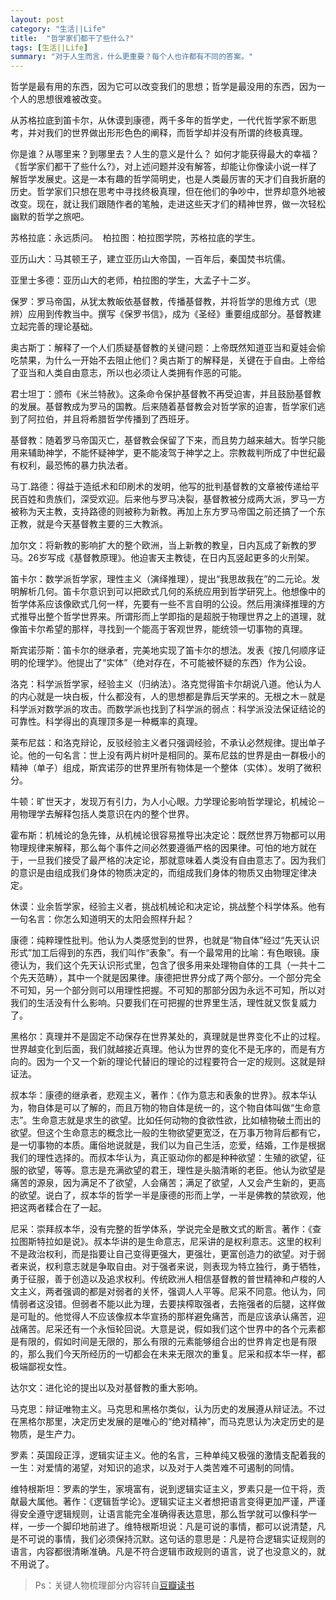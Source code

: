 ```yaml
---
layout: post
category: "生活||Life"
title:  "哲学家们都干了些什么?"
tags: [生活||Life]
summary: "对于人生而言，什么更重要？每个人也许都有不同的答案。"
---
```

哲学是最有用的东西，因为它可以改变我们的思想；哲学是最没用的东西，因为一个人的思想很难被改变。

从苏格拉底到笛卡尔，从休谟到康德，两千多年的哲学史，一代代哲学家不断思考，并对我们的世界做出形形色色的阐释，而哲学却并没有所谓的终极真理。

你是谁？从哪里来？到哪里去？人生的意义是什么？ 如何才能获得最大的幸福？
《哲学家们都干了些什么?》，对上述问题并没有解答，却能让你像读小说一样了解哲学发展史。这是一本有趣的哲学简明史，也是人类最厉害的天才们自我折磨的历史。哲学家们只想在思考中寻找终极真理，但在他们的争吵中，世界却意外地被改变。现在，就让我们跟随作者的笔触，走进这些天才们的精神世界，做一次轻松幽默的哲学之旅吧。
     
苏格拉底：永远质问。 
​
柏拉图：柏拉图学院，苏格拉底的学生。 
 
亚历山大：马其顿王子，建立亚历山大帝国，一百年后，秦国焚书坑儒。 
 
亚里士多德：亚历山大的老师，柏拉图的学生，大孟子十二岁。 
 
保罗：罗马帝国，从犹太教皈依基督教，传播基督教，并将哲学的思维方式（思辨）应用到传教当中。撰写《保罗书信》，成为《圣经》重要组成部分。基督教建立起完善的理论基础。 
 
奥古斯丁：解释了一个人们质疑基督教的关键问题：上帝既然知道亚当和夏娃会偷吃禁果，为什么一开始不去阻止他们？奥古斯丁的解释是，关键在于自由。上帝给了亚当和人类自由意志，所以也必须让人类拥有作恶的可能。 
 
君士坦丁：颁布《米兰特赦》。这条命令保护基督教不再受迫害，并且鼓励基督教的发展。基督教成为罗马的国教。后来随着基督教会对哲学家的迫害，哲学家们逃到了阿拉伯，并且将希腊哲学传播到了西班牙。 
 
基督教：随着罗马帝国灭亡，基督教会保留了下来，而且势力越来越大。哲学只能用来辅助神学，不能怀疑神学，更不能凌驾于神学之上。宗教裁判所成了中世纪最有权利，最恐怖的暴力执法者。 
 
马丁.路德：得益于造纸术和印刷术的发明，他写的批判基督教的文章被传递给平民百姓和贵族们，深受欢迎。后来他与罗马决裂，基督教被分成两大派，罗马一方被称为天主教，支持路德的则被称为新教。再加上东方罗马帝国之前还搞了一个东正教，就是今天基督教主要的三大教派。 
 
加尔文：将新教的影响扩大的整个欧洲，当上新教的教皇，日内瓦成了新教的罗马。26岁写成《基督教原理》。他迫害天主教徒，在日内瓦竖起更多的火刑架。 
 
笛卡尔：数学派哲学家，理性主义（演绎推理），提出“我思故我在”的二元论。发明解析几何。笛卡尔意识到可以把欧式几何的系统应用到哲学研究上。他想像中的哲学体系应该像欧式几何一样，先要有一些不言自明的公设。然后用演绎推理的方式推导出整个哲学世界来。所谓形而上学即指的是超脱于物理世界之上的道理，就像笛卡尔希望的那样，寻找到一个能高于客观世界，能统领一切事物的真理。 
 
斯宾诺莎斯：笛卡尔的继承者，完美地实现了笛卡尔的想法。发表《按几何顺序证明的伦理学》。他提出了“实体”（绝对存在，不可能被怀疑的东西）作为公设。 
 
洛克：科学派哲学家，经验主义（归纳法）。洛克觉得笛卡尔胡说八道。他认为人的内心就是一块白板，什么都没有，人的思想都是靠后天学来的。无根之木－就是科学派对数学派的攻击。而数学派也找到了科学派的弱点：科学派没法保证结论的可靠性。科学得出的真理顶多是一种概率的真理。 
 
莱布尼兹：和洛克辩论，反驳经验主义者只强调经验，不承认必然规律。提出单子论。他的一句名言：世上没有两片树叶是相同的。莱布尼兹的世界是由一群极小的精神（单子）组成，斯宾诺莎的世界里所有物体是一个整体（实体）。发明了微积分。 
 
牛顿：旷世天才，发现万有引力，为人小心眼。力学理论影响哲学理论，机械论－用物理学去解释包括人类意识在内的整个世界。 
  
霍布斯：机械论的急先锋，从机械论很容易推导出决定论：既然世界万物都可以用物理规律来解释，那么每个事件之间必然要遵循严格的因果律。可怕的地方就在于，一旦我们接受了最严格的决定论，那就意味着人类没有自由意志了。因为我们的意识是由组成我们身体的物质决定的，而组成我们身体的物质又由物理定律决定。 
 
休谟：业余哲学家，经验主义者，挑战机械论和决定论，挑战整个科学体系。他有一句名言：你怎么知道明天的太阳会照样升起？ 
 
康德：纯粹理性批判。他认为人类感觉到的世界，也就是“物自体”经过“先天认识形式”加工后得到的东西，我们叫作“表象”。有一个最常用的比喻：有色眼镜。康德认为，我们这个先天认识形式里，包含了很多用来处理物自体的工具（一共十二个先天范畴），其中一个就是因果律。康德把世界分成了两个部分。一个部分完全不可知，另一个部分则可以用理性把握。不可知的那部分因为永远不可知，所以对我们的生活没有什么影响。只要我们在可把握的世界里生活，理性就又恢复威力了。 
 
黑格尔：真理并不是固定不动保存在世界某处的，真理就是世界变化不止的过程。世界越变化到后面，我们就越接近真理。他认为世界的变化不是无序的，而是有方向的。因为一个又一个新的理论代替旧的理论的过程要符合一定的规则。这就是辩证法。 
 
叔本华：康德的继承者，悲观主义，著作：《作为意志和表象的世界》。叔本华认为，物自体是可以了解的，而且万物的物自体是统一的，这个物自体叫做“生命意志”。生命意志就是求生的欲望。比如任何动物的食欲性欲，比如植物破土而出的欲望。但这个生命意志的概念比一般的生物欲望更宽泛，在万事万物背后都有它，是一切事物的本质。庸俗地说就是，我们以为自己生活，恋爱，结婚，工作是根据我们的理性选择的。而叔本华认为，真正驱动你的都是种种欲望：生殖的欲望，征服的欲望，等等。意志是充满欲望的君王，理性是头脑清晰的老臣。他认为欲望是痛苦的源泉，因为满足不了欲望，人会痛苦；满足了欲望，人又会产生新的，更高的欲望。说白了，叔本华的哲学一半是康德的形而上学，一半是佛教的禁欲观，他把这两者糅合在了一起。 
 
尼采：崇拜叔本华，没有完整的哲学体系，学说完全是散文式的断言。著作：《查拉图斯特拉如是说》。叔本华讲的是生命意志，尼采讲的是权利意志。这里的权利不是政治权利，而是指要让自己变得更强大，更强壮，更富创造力的欲望。对于弱者来说，权利意志就是争取自由。对于强者来说，则表现为特立独行，勇于牺牲，勇于征服，善于创造以及追求权利。传统欧洲人相信基督教的普世精神和卢梭的人文主义，两者强调的都是对弱者的关怀，强调人人平等。尼采不同意。他认为，同情弱者这没错。但弱者不能以此为理，去要挟榨取强者，去拖强者的后腿，这样做是可耻的。他觉得人不应该像叔本华宣扬的那样避免痛苦，而是应该承认痛苦，迎战痛苦。尼采还有一个永恒轮回说。大意是说，假如我们这个世界中的各个元素都是有限的，假如时间是无限的，那么有限的元素能够组合出的世界肯定也是有限的，那么我们今天所经历的一切都会在未来无限次的重复。尼采和叔本华一样，都极端鄙视女性。 
 
达尔文：进化论的提出以及对基督教的重大影响。 
 
马克思：辩证唯物主义。马克思和黑格尔类似，认为历史的发展遵从辩证法。不过在黑格尔那里，决定历史发展的是唯心的“绝对精神”，而马克思认为决定历史的是物质，是生产力。 
 
罗素：英国段正淳，逻辑实证主义。他的名言，三种单纯又极强的激情支配着我的一生：对爱情的渴望，对知识的追求，以及对于人类苦难不可遏制的同情。 
 
维特根斯坦：罗素的学生，家境富有，说到逻辑实证主义，罗素只是一位干将，贡献最大属他。著作：《逻辑哲学论》。逻辑实证主义者想把语言变得更加严谨，严谨得安全遵守逻辑规则，让语言能完全准确得表达意思，那么哲学就可以像科学一样，一步一个脚印地前进了。维特根斯坦说：凡是可说的事情，都可以说清楚，凡是不可说的事情，我们必须保持沉默。这句话的意思是：凡是符合逻辑实证规则的语言，内容都很清晰准确。凡是不符合逻辑市政规则的语言，说了也没意义的，就不用说了。
>Ps：关键人物梳理部分内容转自[豆瓣读书](http://read.douban.com/reader/ebook/1113383/)

